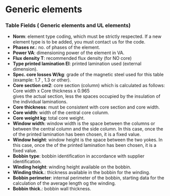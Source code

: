 # Generic elements
### Table Fields ( Generic elements and UL elements)

- **Norm**: element type coding, which must be strictly respected. If a new element type is to be added, you must contact us for the code.
- **Phases nr.**: no. of phases of the element.
- **Power VA**:	dimensioning power of the element in VA.
- **Flux density T**: recommended flux density (for NO core)
- **Type printed lamination EI**: printed lamination used (external dimension).
- **Spec. core losses W/kg**: grade of the magnetic steel  used for this table (example: 1.7 , 1.3 or other).
- **Core section cm2**:	core section (column) which is calculated as follows:<br>
	Core width x Core thickness x 0.965 
<br> gives the actual section, less the spaces occupied by the insulation of the individual laminations.
- **Core thickness**: must be consistent with core section and core width.
- **Core width**: width of the central core colunm.
- **Core weight kg**: total core weight.
- **Window width**:	window width is the space between the columns or between the central column and the side column. In this case, once the of the printed lamination has been chosen, it is a fixed value.
- **Window height**: window height is the space between the two yokes. In this case, once the of the printed lamination has been chosen, it is a fixed value.
- **Bobbin type**: bobbin identification in accordance with supplier identification.
- **Winding height**: winding height available on the bobbin.
- **Winding thick.**: thickness available in the bobbin for the winding.
- **Bobbin perimeter**: internal perimeter of the bobbin, starting data for the calculation of the average length og the winding.
- **Bobbin thick.**: bobbin wall thickness.